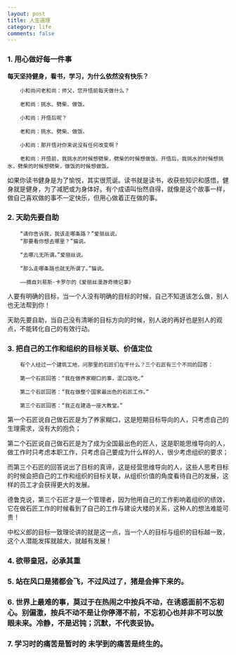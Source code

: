 ```yaml
---
layout: post
title: 人生道理
category: life
comments: false
---
```

### 1. 用心做好每一件事

**每天坚持健身，看书，学习，为什么依然没有快乐？**

		小和尚问老和尚：师父，您开悟前每天做什么？  

		老和尚：挑水、劈柴、做饭。  

		小和尚：开悟后呢？  

		老和尚：挑水、劈柴、做饭。

		小和尚：那开悟对你来说没有任何改变啊？

		老和尚：开悟前，我挑水的时候想劈柴，劈柴的时候想做饭。开悟后，我挑水的时候想挑水，劈柴的时候想劈柴，做饭的时候想做饭。


如果你读书健身是为了愉悦，其实很荒诞。读书就是读书，收获些知识和感悟，健身就是健身，为了减肥或为身体好。有个成语叫怡然自得，就像是这个故事一样，做自己喜欢做的事不一定快乐，但用心做着正在做的事。

### 2. 天助先要自助

		“请你告诉我，我该走哪条路？”爱丽丝说。
		“那要看你想去哪里？”猫说。

		“去哪儿无所谓。”爱丽丝说。

		“那么走哪条路也就无所谓了。”猫说。

		——摘自刘易斯·卡罗尔的《爱丽丝漫游奇境记事》

人要有明确的目标，当一个人没有明确的目标的时候，自己不知道该怎么做，别人也无法帮到你！

天助先要自助，当自己没有清晰的目标方向的时候，别人说的再好也是别人的观点，不能转化自己的有效行动。

### 3. 把自己的工作和组织的目标关联、价值定位

		有个人经过一个建筑工地，问那里的石匠们在干什么？三个石匠有三个不同的回答：

		第一个石匠回答：“我在做养家糊口的事，混口饭吃。”

		第二个石匠回答：“我在做整个国家最出色的石匠工作。”

		第三个石匠回答：“我正在建造一座大教堂。” 


第一个石匠说自己做石匠是为了养家糊口，这是短期目标导向的人，只考虑自己的生理需求，没有大的抱负；

第二个石匠说自己做石匠是为了成为全国最出色的匠人，这是职能思维导向的人，做工作时只考虑本职工作，只考虑自己要成为什么样的人，很少考虑组织的要求；

而第三个石匠的回答说出了目标的真谛，这是经营思维导向的人，这些人思考目标的时候会把自己的工作和组织的目标关联，从组织价值的角度看待自己的发展，这样的员工才会获得更大的发展。

德鲁克说，第三个石匠才是一个管理者，因为他用自己的工作影响着组织的绩效，它在做石匠工作的时候看到了自己的工作与建设大楼的关系，这种人的想法难能可贵！

中松义郎的目标一致理论讲的就是这一点，当一个人的目标与组织的目标越一致，这个人潜能发挥就越大，就越有发展！

### 4. 欲带皇冠，必承其重

### 5. 站在风口是猪都会飞，不过风过了，猪是会摔下来的。

### 6. 世界上最难的事，莫过于在热闹之中按兵不动，在诱惑面前不忘初心。别偏激，按兵不动不是让你停滞不前，不忘初心也并非不可以放眼未来。冷静，不是迟钝；沉默，不代表妥协。

### 7. 学习时的痛苦是暂时的 未学到的痛苦是终生的。